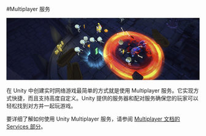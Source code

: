 #Multiplayer 服务

![](../uploads/Main/MultiplayerServicesIntro.jpg) 

在 Unity 中创建实时网络游戏最简单的方式就是使用 Multiplayer 服务。它实现方式快捷，而且支持高度自定义。Unity 提供的服务器和配对服务确保您的玩家可以轻松找到对方并一起玩游戏。

要详细了解如何使用 Unity Multiplayer 服务，请参阅 [Multiplayer 文档的 Services 部分](UnityMultiplayerSettingUp.html)。
